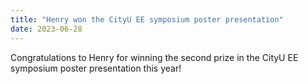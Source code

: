 ```yaml
---
title: "Henry won the CityU EE symposium poster presentation"
date: 2023-06-28
---
```


<!--more-->

Congratulations to Henry for winning the second prize in the CityU EE symposium poster presentation this year!